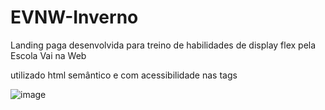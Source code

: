 ﻿# EVNW-Inverno
Landing paga desenvolvida para treino de habilidades de display flex pela Escola Vai na Web

utilizado html semântico e com acessibilidade nas tags

![image](https://github.com/ermyjr/EVNW-Inverno/assets/77870830/b9e345e6-ba97-44ef-bfc8-f514681d486a)
